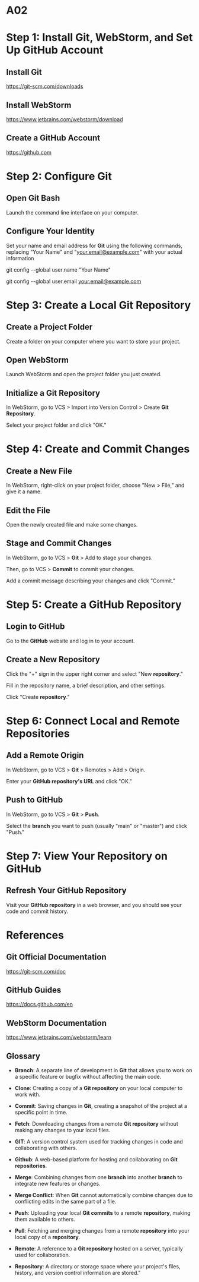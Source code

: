 # A02
# Step 1: Install **Git**, WebStorm, and Set Up **GitHub** Account

## Install **Git**

https://git-scm.com/downloads

## Install WebStorm 

https://www.jetbrains.com/webstorm/download

## Create a **GitHub** Account

https://github.com

# Step 2: Configure **Git**

## Open **Git** Bash

Launch the command line interface on your computer.

## Configure Your Identity

Set your name and email address for **Git** using the following commands, replacing "Your Name" and "your.email@example.com" with your actual information

git config --global user.name "Your Name"

git config --global user.email your.email@example.com

# Step 3: Create a Local **Git Repository**

## Create a Project Folder

Create a folder on your computer where you want to store your project.

## Open WebStorm

Launch WebStorm and open the project folder you just created.

## Initialize a **Git Repository**

In WebStorm, go to VCS > Import into Version Control > Create **Git Repository**.

Select your project folder and click "OK."

# Step 4: Create and **Commit** Changes

## Create a New File

In WebStorm, right-click on your project folder, choose "New > File," and give it a name.

## Edit the File

Open the newly created file and make some changes.

## Stage and **Commit** Changes

In WebStorm, go to VCS > **Git** > Add to stage your changes.

Then, go to VCS > **Commit** to commit your changes. 

Add a commit message describing your changes and click "Commit."

# Step 5: Create a **GitHub Repository**

## Login to **GitHub**

Go to the **GitHub** website and log in to your account.

## Create a New **Repository**

Click the "+" sign in the upper right corner and select "New **repository**."

Fill in the repository name, a brief description, and other settings.

Click "Create **repository**."

# Step 6: Connect Local and Remote **Repositories**

## Add a Remote Origin

In WebStorm, go to VCS > **Git** > Remotes > Add > Origin.

Enter your **GitHub repository's URL** and click "OK."

## **Push** to **GitHub**

In WebStorm, go to VCS > **Git** > **Push**.

Select the **branch** you want to push (usually "main" or "master") and click "Push."

# Step 7: View Your **Repository** on **GitHub**

## Refresh Your **GitHub Repository**

Visit your **GitHub repository** in a web browser, and you should see your code and commit history.

# References

## **Git** Official Documentation

https://git-scm.com/doc

## **GitHub** Guides

https://docs.github.com/en

## WebStorm Documentation

https://www.jetbrains.com/webstorm/learn

## Glossary
- **Branch**: A separate line of development in **Git** that allows you to work on a specific feature or bugfix without affecting the main code.

- **Clone**: Creating a copy of a **Git repository** on your local computer to work with.

- **Commit**: Saving changes in **Git**, creating a snapshot of the project at a specific point in time.

- **Fetch**: Downloading changes from a remote **Git repository** without making any changes to your local files.

- **GIT**: A version control system used for tracking changes in code and collaborating with others.

- **Github**: A web-based platform for hosting and collaborating on **Git repositories**.

- **Merge**: Combining changes from one **branch** into another **branch** to integrate new features or changes.

- **Merge Conflict**: When **Git** cannot automatically combine changes due to conflicting edits in the same part of a file.
  
- **Push**: Uploading your local **Git commits** to a remote **repository**, making them available to others.

- **Pull**: Fetching and merging changes from a remote **repository** into your local copy of a **repository**.

- **Remote**: A reference to a **Git repository** hosted on a server, typically used for collaboration.

- **Repository**: A directory or storage space where your project's files, history, and version control information are stored."
